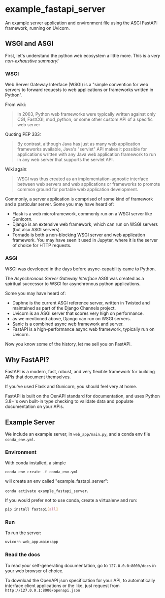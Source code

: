 # example_fastapi_server
An example server application and environment file using the ASGI
FastAPI framework, running on Uvicorn.

## WSGI and ASGI

First, let's understand the python web ecosystem a little more. This is
a *very non-exhaustive summary!*

### WSGI

Web Server Gateway Interface (WSGI) is a "simple convention for web
servers to forward requests to web applications or frameworks written in
Python".

From wiki:
> In 2003, Python web frameworks were typically written against only
> CGI, FastCGI, mod_python, or some other custom API of a specific web
> server

Quoting PEP 333:
> By contrast, although Java has just as many web application frameworks
> available, Java's "servlet" API makes it possible for applications
> written with any Java web application framework to run in any web
> server that supports the servlet API.
>

Wiki again:
> WSGI was thus created as an implementation-agnostic interface between
> web servers and web applications or frameworks to promote common
> ground for portable web application development.



Commonly, a server application is comprised of some kind of framework
and a particular server. Some you may have heard of:

- Flask is a web microframework, commonly run on a WSGI server like
  Gunicorn.
- Django is an extensive web framework, which can run on WSGI servers
  (but also ASGI servers).
- Tornado is both a non-blocking WSGI server and web application
  framework. You may have seen it used in Jupyter, where it is the
  server of choice for HTTP requests.

### ASGI

WSGI was developed in the days before async-capability came to Python.

The *Asynchronous Server Gateway Interface* ASGI was created as a
spiritual successor to WSGI for asynchronous python applications.

Some you may have heard of:
- Daphne is the current ASGI reference server, written in Twisted and
  maintained as part of the Django Channels project.
- Uvicorn is an ASGI server that scores very high on performance.
- as we mentioned above, Django can run on WSGI servers.
- Sanic is a combined async web framework and server.
- FastAPI is a high-performance async web framework, typically run on
  Uvicorn.

Now you know some of the history, let me sell you on FastAPI.

## Why FastAPI?

FastAPI is a modern, fast, robust, and very flexible framework for
building APIs that document themselves.

If you've used Flask and Gunicorn, you should feel very at home.

FastAPI is built on the OenAPI standard for documentation, and uses
Python 3.8+'s own built-in type checking to validate data and populate
documentation on your APIs.

## Example Server

We include an example server, in `web_app/main.py`, and a conda env file
`conda_env.yml`.

### Environment

With conda installed, a simple

`conda env create -f conda_env.yml`

will create an env called "example_fastapi_server":

`conda activate example_fastapi_server`.

If you would prefer not to use conda, create a virtualenv and run:

```bash
pip install fastapi[all] 
```

### Run

To run the server:

```bash
uvicorn web_app.main:app
```

### Read the docs

To read your self-generating documentation, go to `127.0.0.0:8000/docs`
in your web browser of choice.

To download the OpenAPI json specification for your API, to
automatically interface client applications or the like, just request
from `http://127.0.0.1:8000/openapi.json`

